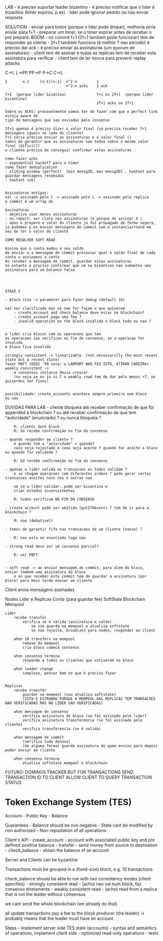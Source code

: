 LAB
    - é preciso suportar leader bizantino
    - é preciso notificar que o lider é bizantino (timer expirou, p.ex)
    - lider pode ignorar pedido ou nao enviar resposta


SOLUTION
    - enviar para todos (porque o lider pode dropar), melhoria seria enviar para f+1
    - preparar um timer, se o timer expirar antes de receber  o pre prepare: BOOM
    - no commit f+1 (2f+1 tambem pode funcionar) tem de responder ao cliente
    - 2f+1 tambem funciona (é melhor ? nao percebi) é preciso dar ack
    - é preciso enviar as assinaturas (um quorum de assinaturas)
    - client tem de assinar e todas as replicas tem de receber esta assinatura para verificar
    - client tem de ter nonce para prevenir replay attacks


  C->L    L->PP     PP->P       P->C         C->L

    1       n-1     (n-1)(n-1)  n^2-n         1   
                                n^2-n acks    1 ack 
                                
    f+1  (porque lider bizatino)              f+1 ou 2f+1  (porque lider bizantino)
                                              2f+1 acks se 2f+1

    Sobre os ACKS: provavelmente vamos ter de fazer com que o perfect link esteja aware do
    tipo de mensagens que sao enviadas pelo consenso

    2f+1 apenas é preciso dizer o valor final (só precisa receber f+1 mensagens iguais no lado do cliente)
    f+1 seria preciso enviar as assinaturas e o valor final ()
    temos de garantir que as assinaturas sao todas sobre o mesmo valor final (dificil?)
    o cliente precisa de conseguir confirmar estas assinaturas

    como fazer acks
    - exponential backoff para o timer
    como fazer deduplication
    - sliding window (perfect)  [min mensgID, max mensgID] , hashset para guardar mensagens recebidas
    - hashset (ok)


    Assinaturas antigas:
    val -> assinado pelo C -> assinado pelo L -> assinado pela replica
    o commit é um array de 

    Assinaturas
    - objetivo usar menos assinaturas
    - no report: ser claro nas assinaturas (o porque de assinar X )
    - apos o prepare o valor do cliente ja foi propagado de forma segura, ja podemos p.ex enviar mensagens de commit com a instancia/round em vez de ter o valor do cliente

    COMO RESOLVER SOFT READ

    Assina que a conta mudou o seu saldo
    Ao enviar a a mensagem de commit processar qual o saldo final de cada conta e assinamos a conta
    Ao receber a mensagem de commit, guardar estas assinaturas 
    no entanto é preciso confirmar que um no bizantino nao submeteu uma assinatura para um balanco falso




    STAGE 2

    - block size -> parameter para fazer debug (default 10)

    vai ser clarificado mas se nao for façam o que quiserem
        - create_account and check_balance deve estar na blockchain?
        - create_account paga uma fee ?
        - invalid operation on the block invalida o block todo ou nao ?


    o lider cria blocos com as operacoes que tem 
    as operacoes sao verificas no fim do consenso, se a operacao for invalida
    o bloco fica invalido

    strongly consistent -> linearizable  (not necessarilly the most recent state but a recent state)
    fazer PBFT (OSDI '99 nota: o LAMPORT NAO FEZ ISTO, ATIRAR CADEIRA)
    weakly consistent -> 
        a consensus instance devia crescer 
        (ou seja se eu ja vi 7 o weakly read tem de dar pelo menos >7, se quisermos ser fixes)


    possibilidade: create_accounts acontece sempre primeiro num bloco
    ou nao


DUVIDAS PARA LAB
    - cliente bloqueia até receber confirmação de que foi appended à blockchain ?
        ou até receber confirmação de que tem "autoridade" (enunciado) ?
        ou nunca bloqueia ?

        R: clients dont block
        R: Só recebe confirmação no fim do consenso

    - quando responder ao cliente ? 
        é quando tem a "autoridade" = quando?
        caso seja rejeitado e caso seja aceite ? quando for aceite o bloco ou quando for validada ?

        R: Só recebe confirmação no fim do consenso

    - apenas o lider valida as transacoes ou todos validam ? 
        e se chegam operacoes com diferentes ordens ? pode gerar certas transacoes aceites nuns nós e outras nao

        se só o líder validar, pode ser bizantino e
        criar estados inconsistentes

        R: todos verificam NO FIM DO CONSENSO

    - create account pode ser omitido (putIfAbsent) ? tem de ir para a blockchain ?

        R: nao (debativel)

    - temos de garantir fifo nas transacoes de um cliente (nonce) ? 

        R: nao esta no enunciado logo nao

    - strong read deve ser um consenso parcial?

        R: ver PBFT
        

    - soft read -> ao enviar mensagem de commit, para alem do bloco, enviar tambem uma assinatura do bloco
        o nó que receber este commit tem de guardar a assinatura (por bloco) para mais tarde enviar ao cliente

Client
    envia mensagens assinadas

Nodes
    Lider e Replicas
        Conta (para guardar fee)
        SoftState
        Blockchain
        Mempool

    Lider
        recebe transfer
            verifica se é valida (assinatura e saldo)
                se sim guarda na mempool e atualiza softstate
                se nao rejeita, broadcast para nodes, responder ao client
        
        when 10 transfers na mempool
            remove da mempool
            cria bloco comeca consenso

        when consenso termina
            responde a todos os clientes que estiverem no bloco

        when leader change
            complexo, pensar bem no que é preciso fazer

        
    Replicas
        recebe transfer
            guardar na mempool (nao atualiza softstate)
            (ISTO É ESTRANHO PORQUE A MEMPOOL DAS REPLICAS TEM TRANSACOES NAO VERIFICADAS MAS NO LIDER SAO VERIFICADAS)

        when mensagem de consenso
            verifica assinatura de bloco (se foi assinado pelo lider)
            verifica assinatura transferencia (se foi assinado pelo cliente)
            verifica transferencia (se é valida)

        when mensagem de commit
            (verifica tudo denovo)
            (de alguma forma) guarda assinatura de quem enviou para depois poder enviar ao cliente

        when consenso termina
            atualiza softstate mempool e blockchain


FUTURO:
DOMINOS TRACKER BUT FOR TRANSACTIONS
SEND TRANSACTION ID TO CLIENT
ALLOW CLIENT TO QUERY TRANSACTION STATUS

# Token Exchange System (TES)

Account - Public Key - Balance

Guarantees - Balance should be non negative - State cant be modified by non authorized - Non-repudiation of all operations

Client's API - create_account - account with associated public key and pre defined positive balance - transfer - send money from source to destination - check_balance - obtain the balance of an account

Server and Clients can be byzantine

Transactions must be grouped in a (fixed-size) block, e.g. 10 transactions

check_balance should be able to run with two consistency modes (client specifies) - strongly consistent read - (acho) nao vai num block, faz consenso diretamente - weakly consistent read - (acho) read from a replica that is not the leader without consensus

we cant send the whole blockchain (we already do that)

all update transactions pay a fee to the block producer (the leader)
-> probably means that the leader must have an account

Steps - implement server side TES state (accounts) - syntax and semantics of operations, implement client side - optimized read-only operations - tests

